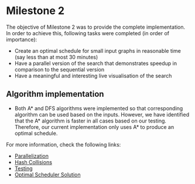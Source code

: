 # Milestone 2

The objective of Milestone 2 was to provide the complete implementation. In order to achieve this, following tasks were completed (in order of importance):

* Create an optimal schedule for small input graphs in reasonable time (say less than at most 30 minutes)
* Have a parallel version of the search that demonstrates speedup in comparison to the sequential version
* Have a meaningful and interesting live visualisation of the search

## Algorithm implementation

* Both A* and DFS algorithms were implemented so that corresponding algorithm can be used based on the inputs. However, we have identified that the A* algorithm is faster in all
cases based on our testing. Therefore, our current implementation only uses A* to produce an optimal schedule.

For more information, check the following links:
* [Parallelization](Parallelization.md)
* [Hash Collisions](Hash_Collisions.md)
* [Testing](Testing.md)
* [Optimal Scheduler Solution](Optimal_Schdule_Solution.md)
